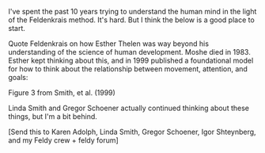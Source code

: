 <!-- 
.. title: Brains and Feldenkrais: Where to Start?
.. slug: brains-and-feldenkrais
.. date: 2014-12-07 16:34:17 UTC-08:00
.. tags: science, feldenkrais, draft
.. link: 
.. description: 
.. type: text
-->
I've spent the past 10 years trying to understand the human mind in the light of
the Feldenkrais method. It's hard. But I think the below is a good place to
start.

Quote Feldenkrais on how Esther Thelen was way beyond his understanding of the
science of human development. Moshe died in 1983. Esther kept thinking about
this, and in 1999 published a foundational model for how to think about the
relationship between movement, attention, and goals:

Figure 3 from Smith, et al. (1999)

Linda Smith and Gregor Schoener actually continued thinking about these things,
but I'm a bit behind.

[Send this to Karen Adolph, Linda Smith, Gregor Schoener, Igor Shteynberg, and
my Feldy crew + feldy forum]
